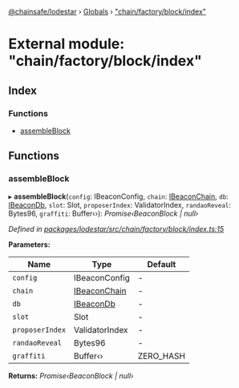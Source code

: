 [@chainsafe/lodestar](../README.md) › [Globals](../globals.md) › ["chain/factory/block/index"](_chain_factory_block_index_.md)

# External module: "chain/factory/block/index"

## Index

### Functions

* [assembleBlock](_chain_factory_block_index_.md#assembleblock)

## Functions

###  assembleBlock

▸ **assembleBlock**(`config`: IBeaconConfig, `chain`: [IBeaconChain](../interfaces/_chain_interface_.ibeaconchain.md), `db`: [IBeaconDb](../interfaces/_db_api_beacon_interface_.ibeacondb.md), `slot`: Slot, `proposerIndex`: ValidatorIndex, `randaoReveal`: Bytes96, `graffiti`: Buffer‹›): *Promise‹BeaconBlock | null›*

*Defined in [packages/lodestar/src/chain/factory/block/index.ts:15](https://github.com/ChainSafe/lodestar/blob/9711bce31/packages/lodestar/src/chain/factory/block/index.ts#L15)*

**Parameters:**

Name | Type | Default |
------ | ------ | ------ |
`config` | IBeaconConfig | - |
`chain` | [IBeaconChain](../interfaces/_chain_interface_.ibeaconchain.md) | - |
`db` | [IBeaconDb](../interfaces/_db_api_beacon_interface_.ibeacondb.md) | - |
`slot` | Slot | - |
`proposerIndex` | ValidatorIndex | - |
`randaoReveal` | Bytes96 | - |
`graffiti` | Buffer‹› | ZERO_HASH |

**Returns:** *Promise‹BeaconBlock | null›*
